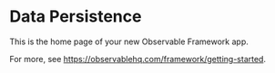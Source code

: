 # Data Persistence

This is the home page of your new Observable Framework app.

For more, see <https://observablehq.com/framework/getting-started>.

